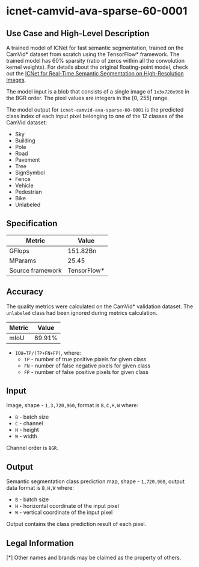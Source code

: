 # icnet-camvid-ava-sparse-60-0001

## Use Case and High-Level Description

A trained model of ICNet for fast semantic segmentation, trained on the CamVid\* dataset from scratch using the TensorFlow\* framework. The trained model has 60% sparsity (ratio of zeros within all the convolution kernel weights). For details about the original floating-point model, check out the [ICNet for Real-Time Semantic Segmentation on High-Resolution Images](https://arxiv.org/abs/1704.08545).

The model input is a blob that consists of a single image of `1x3x720x960` in the BGR order. The pixel values are integers in the [0, 255] range.

The model output for `icnet-camvid-ava-sparse-60-0001` is the predicted class index of each input pixel belonging to one of the 12 classes of the CamVid dataset:
- Sky
- Building
- Pole
- Road
- Pavement
- Tree
- SignSymbol
- Fence
- Vehicle
- Pedestrian
- Bike
- Unlabeled

## Specification

| Metric            | Value                 |
|-------------------|-----------------------|
| GFlops            | 151.82Bn              |
| MParams           | 25.45                 |
| Source framework  | TensorFlow\*          |

## Accuracy

The quality metrics were calculated on the CamVid\* validation dataset. The `unlabeled` class had been ignored during metrics calculation.

| Metric                    | Value         |
|---------------------------|---------------|
| mIoU                      |        69.91% |

- `IOU=TP/(TP+FN+FP)`, where:
  - `TP` - number of true positive pixels for given class
  - `FN` - number of false negative pixels for given class
  - `FP` - number of false positive pixels for given class


## Input

Image, shape - `1,3,720,960`, format is `B,C,H,W` where:

- `B` - batch size
- `C` - channel
- `H` - height
- `W` - width

Channel order is `BGR`.

## Output

Semantic segmentation class prediction map, shape - `1,720,960`, output data format is `B,H,W` where:

- `B` - batch size
- `H` - horizontal coordinate of the input pixel
- `W` - vertical coordinate of the input pixel

Output contains the class prediction result of each pixel.

## Legal Information
[*] Other names and brands may be claimed as the property of others.
